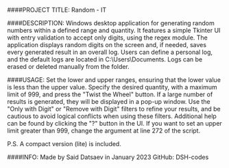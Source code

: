 


####PROJECT TITLE:
Random - IT


####DESCRIPTION:
Windows desktop application for generating random numbers within a defined range and quantity. It features a simple 
Tkinter UI with entry validation to accept only digits, using the regex module. The application displays random digits 
on the screen and, if needed, saves every generated result in an overall log. Users can define a personal log, and the 
default logs are located in C:\Users\Documents. Logs can be erased or deleted manually from the folder.  

####USAGE:
Set the lower and upper ranges, ensuring that the lower value is less than the upper value. Specify the desired quantity,
with a maximum limit of 999, and press the "Twist the Wheel" button. If a large number of results is generated, they 
will be displayed in a pop-up window. Use the "Only with Digit" or "Remove with Digit" filters to refine your results, 
and be cautious to avoid logical conflicts when using these filters. Additional help can be found by clicking the "?" 
button in the UI. If you want to set an upper limit greater than 999, change the argument at line 272 of the script.

P.S. A compact version (lite) is included.


####INFO:
Made by Said Datsaev 
in January 2023
GitHub: DSH-codes 